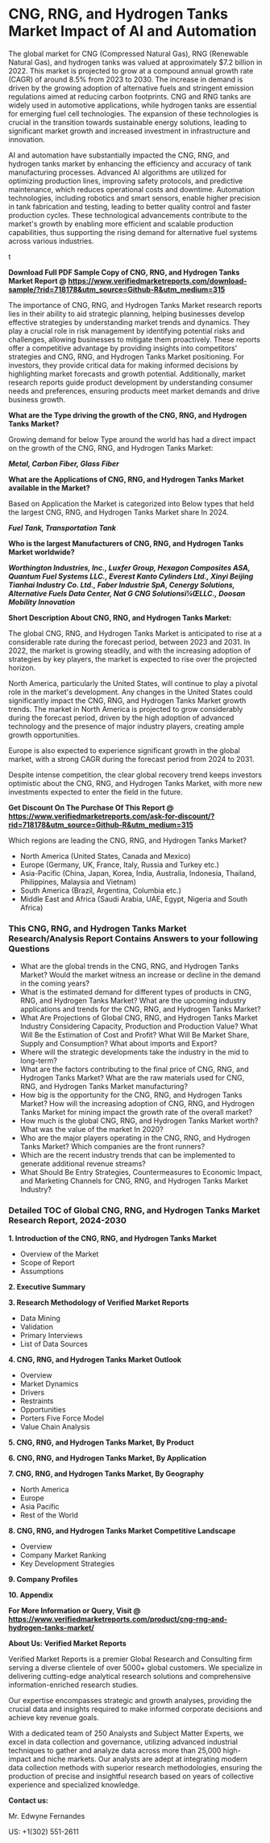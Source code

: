 <meta name="title" content="Global CNG, RNG, and Hydrogen Tanks Market Impact of AI and Automation"><meta name="description" content="The global market for CNG (Compressed Natural Gas), RNG (Renewable Natural Gas), and hydrogen tanks was valued at approximately $7.2 billion in 2022. This market is pr"><meta name="title" content="CNG, RNG, and Hydrogen Tanks Market Size, Share, Scope, Trends, Growth, Opportunities, Analysis, Forecast"><h1>CNG, RNG, and Hydrogen Tanks Market Impact of AI and Automation</h1><p>The global market for CNG (Compressed Natural Gas), RNG (Renewable Natural Gas), and hydrogen tanks was valued at approximately $7.2 billion in 2022. This market is projected to grow at a compound annual growth rate (CAGR) of around 8.5% from 2023 to 2030. The increase in demand is driven by the growing adoption of alternative fuels and stringent emission regulations aimed at reducing carbon footprints. CNG and RNG tanks are widely used in automotive applications, while hydrogen tanks are essential for emerging fuel cell technologies. The expansion of these technologies is crucial in the transition towards sustainable energy solutions, leading to significant market growth and increased investment in infrastructure and innovation.</p><p>AI and automation have substantially impacted the CNG, RNG, and hydrogen tanks market by enhancing the efficiency and accuracy of tank manufacturing processes. Advanced AI algorithms are utilized for optimizing production lines, improving safety protocols, and predictive maintenance, which reduces operational costs and downtime. Automation technologies, including robotics and smart sensors, enable higher precision in tank fabrication and testing, leading to better quality control and faster production cycles. These technological advancements contribute to the market's growth by enabling more efficient and scalable production capabilities, thus supporting the rising demand for alternative fuel systems across various industries.</p>t</p><p id="" class=""><strong>Download Full PDF Sample Copy of CNG, RNG, and Hydrogen Tanks Market Report @ <a href="https://www.verifiedmarketreports.com/download-sample/?rid=718178&utm_source=Github-R&utm_medium=315" target="_blank">https://www.verifiedmarketreports.com/download-sample/?rid=718178&utm_source=Github-R&utm_medium=315</a></strong></p><p>The importance of&nbsp;CNG, RNG, and Hydrogen Tanks Market research reports lies in their ability to aid strategic planning, helping businesses develop effective strategies by understanding market trends and dynamics. They play a crucial role in risk management by identifying potential risks and challenges, allowing businesses to mitigate them proactively. These reports offer a competitive advantage by providing insights into competitors' strategies and CNG, RNG, and Hydrogen Tanks Market positioning. For investors, they provide critical data for making informed decisions by highlighting market forecasts and growth potential. Additionally, market research reports guide product development by understanding consumer needs and preferences, ensuring products meet market demands and drive business growth.</p><p><strong>What are the&nbsp;Type driving the growth of the CNG, RNG, and Hydrogen Tanks Market?</strong></p><p id="" class="">Growing demand for below Type around the world has had a direct impact on the growth of the CNG, RNG, and Hydrogen Tanks Market:</p><em><strong>Metal, Carbon Fiber, Glass Fiber</strong></em></p><strong>What are the&nbsp;Applications&nbsp;of CNG, RNG, and Hydrogen Tanks Market available in the Market?</strong></p><p id="" class="">Based on Application the Market is categorized into Below types that held the largest CNG, RNG, and Hydrogen Tanks Market share In 2024.</p><em><strong>Fuel Tank, Transportation Tank</strong></em></p><strong>Who is the largest Manufacturers of CNG, RNG, and Hydrogen Tanks Market worldwide?</strong></p><p><em><strong>Worthington Industries, Inc., Luxfer Group, Hexagon Composites ASA, Quantum Fuel Systems LLC., Everest Kanto Cylinders Ltd., Xinyi Beijing Tianhai Industry Co. Ltd., Faber Industrie SpA, Cenergy Solutions, Alternative Fuels Data Center, Nat G CNG Solutionsï¼ŒLLC., Doosan Mobility Innovation</strong></em></p><p id="" class=""><strong>Short Description About CNG, RNG, and Hydrogen Tanks Market:</strong></p><p>The global CNG, RNG, and Hydrogen Tanks Market is anticipated to rise at a considerable rate during the forecast period, between 2023 and 2031. In 2022, the market is growing steadily, and with the increasing adoption of strategies by key players, the market is expected to rise over the projected horizon.</p><p>North America, particularly the United States, will continue to play a pivotal role in the market's development. Any changes in the United States could significantly impact the CNG, RNG, and Hydrogen Tanks Market growth trends. The market in North America is projected to grow considerably during the forecast period, driven by the high adoption of advanced technology and the presence of major industry players, creating ample growth opportunities.</p><p>Europe is also expected to experience significant growth in the global market, with a strong CAGR during the forecast period from 2024 to 2031.</p><p>Despite intense competition, the clear global recovery trend keeps investors optimistic about the CNG, RNG, and Hydrogen Tanks Market, with more new investments expected to enter the field in the future.</p><p id="" class=""><strong>Get Discount On The Purchase Of This Report @ <a href="https://www.verifiedmarketreports.com/ask-for-discount/?rid=718178&utm_source=Github-R&utm_medium=315" target="_blank">https://www.verifiedmarketreports.com/ask-for-discount/?rid=718178&utm_source=Github-R&utm_medium=315</a></strong></p>Which regions are leading the CNG, RNG, and Hydrogen Tanks Market?</p><ul><li>North America (United States, Canada and Mexico)</li><li>Europe (Germany, UK, France, Italy, Russia and Turkey etc.)</li><li>Asia-Pacific (China, Japan, Korea, India, Australia, Indonesia, Thailand, Philippines, Malaysia and Vietnam)</li><li>South America (Brazil, Argentina, Columbia etc.)</li><li>Middle East and Africa (Saudi Arabia, UAE, Egypt, Nigeria and South Africa)</li></ul><h3 id="" class="">This CNG, RNG, and Hydrogen Tanks Market Research/Analysis Report Contains Answers to your following Questions</h3><ul><li>What are the global trends in the CNG, RNG, and Hydrogen Tanks Market? Would the market witness an increase or decline in the demand in the coming years?</li><li>What is the estimated demand for different types of products in CNG, RNG, and Hydrogen Tanks Market? What are the upcoming industry applications and trends for the CNG, RNG, and Hydrogen Tanks Market?</li><li>What Are Projections of Global CNG, RNG, and Hydrogen Tanks Market Industry Considering Capacity, Production and Production Value? What Will Be the Estimation of Cost and Profit? What Will Be Market Share, Supply and Consumption? What about imports and Export?</li><li>Where will the strategic developments take the industry in the mid to long-term?</li><li>What are the factors contributing to the final price of CNG, RNG, and Hydrogen Tanks Market? What are the raw materials used for CNG, RNG, and Hydrogen Tanks Market manufacturing?</li><li>How big is the opportunity for the CNG, RNG, and Hydrogen Tanks Market? How will the increasing adoption of CNG, RNG, and Hydrogen Tanks Market for mining impact the growth rate of the overall market?</li><li>How much is the global CNG, RNG, and Hydrogen Tanks Market worth? What was the value of the market In 2020?</li><li>Who are the major players operating in the CNG, RNG, and Hydrogen Tanks Market? Which companies are the front runners?</li><li>Which are the recent industry trends that can be implemented to generate additional revenue streams?</li><li>What Should Be Entry Strategies, Countermeasures to Economic Impact, and Marketing Channels for CNG, RNG, and Hydrogen Tanks Market Industry?</li></ul><h3 id="" class="">Detailed TOC of Global CNG, RNG, and Hydrogen Tanks Market Research Report, 2024-2030</h3><p id="" class=""><strong>1. Introduction of the CNG, RNG, and Hydrogen Tanks Market</strong></p><ul><li>Overview of the Market</li><li>Scope of Report</li><li>Assumptions</li></ul><p id="" class=""><strong>2. Executive Summary</strong></p><p id="" class=""><strong>3. Research Methodology of Verified Market Reports</strong></p><ul><li>Data Mining</li><li>Validation</li><li>Primary Interviews</li><li>List of Data Sources</li></ul><p id="" class=""><strong>4. CNG, RNG, and Hydrogen Tanks Market Outlook</strong></p><ul><li>Overview</li><li>Market Dynamics</li><li>Drivers</li><li>Restraints</li><li>Opportunities</li><li>Porters Five Force Model</li><li>Value Chain Analysis</li></ul><p id="" class=""><strong>5. CNG, RNG, and Hydrogen Tanks Market, By Product</strong></p><p id="" class=""><strong>6. CNG, RNG, and Hydrogen Tanks Market, By Application</strong></p><p id="" class=""><strong>7. CNG, RNG, and Hydrogen Tanks Market, By Geography</strong></p><ul><li>North America</li><li>Europe</li><li>Asia Pacific</li><li>Rest of the World</li></ul><p id="" class=""><strong>8. CNG, RNG, and Hydrogen Tanks Market Competitive Landscape</strong></p><ul><li>Overview</li><li>Company Market Ranking</li><li>Key Development Strategies</li></ul><p id="" class=""><strong>9. Company Profiles</strong></p><p id="" class=""><strong>10. Appendix</strong></p><p id="" class=""><strong>For More Information or Query, Visit @ <a href="https://www.verifiedmarketreports.com/product/cng-rng-and-hydrogen-tanks-market/" target="_blank">https://www.verifiedmarketreports.com/product/cng-rng-and-hydrogen-tanks-market/</a></strong></p><p id="" class=""><strong>About Us: Verified Market Reports</strong></p><p id="" class="">Verified Market Reports is a premier Global Research and Consulting firm serving a diverse clientele of over 5000+ global customers. We specialize in delivering cutting-edge analytical research solutions and comprehensive information-enriched research studies.</p><p id="" class="">Our expertise encompasses strategic and growth analyses, providing the crucial data and insights required to make informed corporate decisions and achieve key revenue goals.</p><p id="" class="">With a dedicated team of 250 Analysts and Subject Matter Experts, we excel in data collection and governance, utilizing advanced industrial techniques to gather and analyze data across more than 25,000 high-impact and niche markets. Our analysts are adept at integrating modern data collection methods with superior research methodologies, ensuring the production of precise and insightful research based on years of collective experience and specialized knowledge.</p><p id="" class=""><strong>Contact us:</strong></p><p id="" class="">Mr. Edwyne Fernandes</p><p id="" class="">US: +1(302) 551-2611</p>